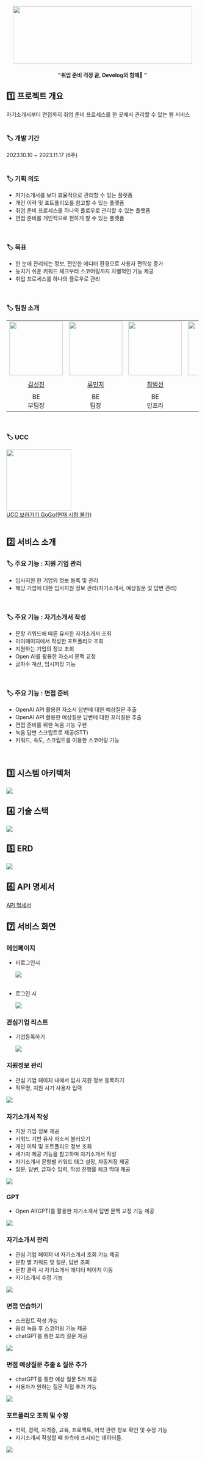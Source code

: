 <div align="center">
  <br />
<img src="etc/img/logo.png" width="470" height="150"/>
    <h4>"취업 준비 걱정 끝, Develog와 함께🎈 "</h4>
</div>

<h2>1️⃣ 프로젝트 개요</h2> 
자기소개서부터 면접까지 취업 준비 프로세스를 한 곳에서 관리할 수 있는 웹 서비스
<br />
<br />

### 🏷️ 개발 기간
2023.10.10 ~ 2023.11.17 (6주) 
<br />
<br />

### 🏷️ 기획 의도
- 자기소개서를 보다 효율적으로 관리할 수 있는 플랫폼
- 개인 이력 및 포트폴리오를 참고할 수 있는 플랫폼
- 취업 준비 프로세스를 하나의 플로우로 관리할 수 있는 플랫폼
- 면접 준비를 개인적으로 편하게 할 수 있는 플랫폼

<br />

### 🏷️ 목표
- 한 눈에 관리되는 정보, 편안한 에디터 환경으로 사용자 편의성 증가
- 놓치기 쉬운 키워드 체크부터 스코어링까지 차별적인 기능 제공
- 취업 프로세스를 하나의 플로우로 관리
<br />

### 🏷️ 팀원 소개
<div>
<table>
    <tr>
      <td height="140px" align="center"><a href="https://github.com/sunjinb"><img src="etc/img/Team선진.PNG" width="140px" /></a></td>
      <td height="140px" align="center"><a href="https://github.com/mxnzx"><img src="etc/img/Team민지.PNG" width="140px" /></a></td>
      <td height="140px" align="center"><a href="https://github.com/bmsnc"><img src="etc/img/Team범선.PNG" width="140px" /></a></td>
      <td height="140px" align="center"><a href="https://github.com/Sohyun043011"><img src="etc/img/Team소현.PNG" width="140px" /></a></td>
      <td height="140px" align="center"><a href="https://github.com/wldbs8241"><img src="etc/img/Team지윤.PNG" width="140px" /></a></td>
      <td height="140px" align="center"><a href="https://github.com/golddonge"><img src="etc/img/Team동민.PNG" width="140px" /></a></td>
    </tr>
    <tr>
        <td height="40px" align="center"><a href="https://github.com/sunjinb">김선진</a></td>
        <td height="40px" align="center"><a href="https://github.com/mxnzx">류민지</a></td>
        <td height="40px" align="center"><a href="https://github.com/bmsnc">최범선</a></td>
        <td height="40px" align="center"><a href="https://github.com/Sohyun043011">박소현</a></td>
        <td height="40px" align="center"><a href="https://github.com/wldbs8241">송지윤</a></td>
        <td height="40px" align="center"><a href="https://github.com/golddonge">신동민</a></td>
    </tr>
    <tr>
        <td height="40px" align="center">BE<br>부팀장</td>
        <td height="40px" align="center">BE<br>팀장</td>
        <td height="40px" align="center">BE<br>인프라</td>
        <td height="40px" align="center">FE<br>인프라</td>
        <td height="40px" align="center">FE<br>Jira/Git</td>
        <td height="40px" align="center">FE<br>UCC</td>
    </tr>
</table>
</div>
<br />


### 🏷️ UCC
<a href="https://github.com/Sohyun043011](https://www.youtube.com/watch?v=vzH0BbY1lxA" marginTop="0" height="150" ><img src="https://cdn-icons-png.flaticon.com/512/725/725300.png"  height="160" width="170" /><br />UCC 보러가기 GoGo(현재 시청 불가) </a>
<br />
<br />


<h2>2️⃣ 서비스 소개</h2> 

### 🏷️ 주요 기능 : 지원 기업 관리
- 입사지원 한 기업의 정보 등록 및 관리
- 해당 기업에 대한 입사지원 정보 관리(자기소개서, 예상질문 및 답변 관리) 
<br />

### 🏷️ 주요 기능 : 자기소개서 작성
- 문항 키워드에 따른 유사한 자기소개서 조회
- 마이페이지에서 작성한 포트폴리오 조회
- 지원하는 기업의 정보 조회
- Open AI를 활용한 자소서 문맥 교정
- 글자수 계산, 임시저장 기능
<br />

### 🏷️ 주요 기능 : 면접 준비
- OpenAI API 활용한 자소서 답변에 대한 예상질문 추출
- OpenAI API 활용한 예상질문 답변에 대한 꼬리질문 추출
- 면접 준비를 위한 녹음 기능 구현
- 녹음 답변 스크립트로 제공(STT)
- 키워드, 속도, 스크립트를 이용한 스코어링 기능
<br />

<h2>3️⃣ 시스템 아키텍처</h2> 
<img src="etc/img/시스템_아키텍처.png" />
<br />

<h2>4️⃣ 기술 스택</h2> 
<img src="etc/img/기술스택.png" />
<br />

<h2>5️⃣ ERD</h2> 
 <img src="etc/img/ERD.png" />
<br />

<h2>6️⃣ API 명세서</h2>
<a href="https://mimiimmi.notion.site/API-4735c827e20b4f45a962cda5ec4b4653?pvs=4">API 명세서</a>
 <br />

<h2>7️⃣ 서비스 화면</h2> 


### 메인페이지
- 비로그인시
  
  <img src="etc/img/메인비로그인시.png" />
  <br />
  <br />
- 로그인 시
  
  <img src="etc/img/로그인시메인.gif" />

### 관심기업 리스트
- 기업등록하기
  
  <img src="etc/img/기업등록.gif" /> 

### 지원정보 관리
- 관심 기업 페이지 내에서 입사 지원 정보 등록하기
- 직무명, 지원 시기 사용자 입력

<img src="etc/img/지원정보등록.gif" />


### 자기소개서 작성 
- 지원 기업 정보 제공
- 키워드 기반 유사 자소서 불러오기
- 개인 이력 및 포트폴리오 정보 조회
- 세가지 제공 기능을 참고하며 자기소개서 작성
- 자기소개서 문항별 키워드 태그 설정, 자동저장 제공
- 질문, 답변, 글자수 입력, 작성 진행률 체크 막대 제공

<img src="etc/img/자기소개서.gif" />

### GPT
- Open AI(GPT)를 활용한 자기소개서 답변 문맥 교정 기능 제공

<img src="etc/img/gpt.gif" />

### 자기소개서 관리
- 관심 기업 페이지 내 자기소개서 조회 기능 제공
- 문항 별 키워드 및 질문, 답변 조회
- 문항 클릭 시 자기소개서 에디터 페이지 이동
- 자기소개서 수정 기능

<img src="etc/img/자기소개서조회및수정.gif" />



### 면접 연습하기

- 스크립트 작성 가능
- 음성 녹음 후 스코어링 기능 제공
- chatGPT를 통한 꼬리 질문 제공
<img src="etc/img/면접연습하기.gif" />



### 면접 예상질문 추출 & 질문 추가
- chatGPT를 통한 예상 질문 5개 제공
- 사용자가 원하는 질문 직접 추가 가능

<img src="etc/img/면접예상질문추출.gif" />


### 포트폴리오 조회 및 수정
- 학력, 경력, 자격증, 교육, 프로젝트, 어학 관련 정보 확인 및 수정 가능
- 자기소개서 작성할 때 좌측에 표시되는 데이터들.

<img src="etc/img/포트폴리오.gif" />

